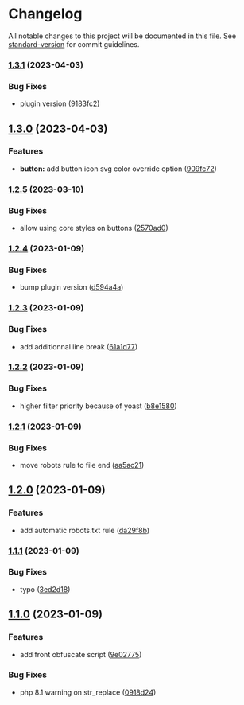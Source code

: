 # Changelog

All notable changes to this project will be documented in this file. See [standard-version](https://github.com/conventional-changelog/standard-version) for commit guidelines.

### [1.3.1](https://gitlab.consertotech.pro/lycanthrop/wordpress/core-blocks-enhancer/compare/v1.3.0...v1.3.1) (2023-04-03)


### Bug Fixes

* plugin version ([9183fc2](https://gitlab.consertotech.pro/lycanthrop/wordpress/core-blocks-enhancer/commit/9183fc28c58aa208a22be6776a83ce3eb6aa3952))

## [1.3.0](https://gitlab.consertotech.pro/lycanthrop/wordpress/core-blocks-enhancer/compare/v1.2.5...v1.3.0) (2023-04-03)


### Features

* **button:** add button icon svg color override option ([909fc72](https://gitlab.consertotech.pro/lycanthrop/wordpress/core-blocks-enhancer/commit/909fc72011d4a95464a858323b03148b0d5945cc))

### [1.2.5](https://gitlab.consertotech.pro/lycanthrop/wordpress/core-blocks-enhancer/compare/v1.2.4...v1.2.5) (2023-03-10)


### Bug Fixes

* allow using core styles on buttons ([2570ad0](https://gitlab.consertotech.pro/lycanthrop/wordpress/core-blocks-enhancer/commit/2570ad0c4d2f8f1547555413655d2e6d67a98ecc))

### [1.2.4](https://gitlab.consertotech.pro/lycanthrop/wordpress/core-blocks-enhancer/compare/v1.2.3...v1.2.4) (2023-01-09)


### Bug Fixes

* bump plugin version ([d594a4a](https://gitlab.consertotech.pro/lycanthrop/wordpress/core-blocks-enhancer/commit/d594a4a5ee99c49879e4d564793017952b36c763))

### [1.2.3](https://gitlab.consertotech.pro/lycanthrop/wordpress/core-blocks-enhancer/compare/v1.2.2...v1.2.3) (2023-01-09)


### Bug Fixes

* add additionnal line break ([61a1d77](https://gitlab.consertotech.pro/lycanthrop/wordpress/core-blocks-enhancer/commit/61a1d77101403932ecc90fb7f16578d29593f4d3))

### [1.2.2](https://gitlab.consertotech.pro/lycanthrop/wordpress/core-blocks-enhancer/compare/v1.2.1...v1.2.2) (2023-01-09)


### Bug Fixes

* higher filter priority because of yoast ([b8e1580](https://gitlab.consertotech.pro/lycanthrop/wordpress/core-blocks-enhancer/commit/b8e158096f9fe057b4372b877679d036733ff841))

### [1.2.1](https://gitlab.consertotech.pro/lycanthrop/wordpress/core-blocks-enhancer/compare/v1.2.0...v1.2.1) (2023-01-09)


### Bug Fixes

* move robots rule to file end ([aa5ac21](https://gitlab.consertotech.pro/lycanthrop/wordpress/core-blocks-enhancer/commit/aa5ac21802bbb6ed63911596a01ee012c3619105))

## [1.2.0](https://gitlab.consertotech.pro/lycanthrop/wordpress/core-blocks-enhancer/compare/v1.1.1...v1.2.0) (2023-01-09)


### Features

* add automatic robots.txt rule ([da29f8b](https://gitlab.consertotech.pro/lycanthrop/wordpress/core-blocks-enhancer/commit/da29f8b825a813b87905f70cd0fb8c912433a30b))

### [1.1.1](https://gitlab.consertotech.pro/lycanthrop/wordpress/core-blocks-enhancer/compare/v1.1.0...v1.1.1) (2023-01-09)


### Bug Fixes

* typo ([3ed2d18](https://gitlab.consertotech.pro/lycanthrop/wordpress/core-blocks-enhancer/commit/3ed2d18791f14524d068505bcee86f75dc9be3f4))

## [1.1.0](https://gitlab.consertotech.pro/lycanthrop/wordpress/core-blocks-enhancer/compare/v1.0.3...v1.1.0) (2023-01-09)


### Features

* add front obfuscate script ([9e02775](https://gitlab.consertotech.pro/lycanthrop/wordpress/core-blocks-enhancer/commit/9e02775ab6946f0bc45540eb871afc1b76431ec5))


### Bug Fixes

* php 8.1 warning on str_replace ([0918d24](https://gitlab.consertotech.pro/lycanthrop/wordpress/core-blocks-enhancer/commit/0918d2462010ab66c4a54e6f1c005d2534ec29bb))
